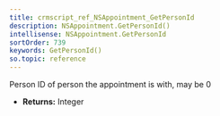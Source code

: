 ```yaml
---
title: crmscript_ref_NSAppointment_GetPersonId
description: NSAppointment.GetPersonId()
intellisense: NSAppointment.GetPersonId
sortOrder: 739
keywords: GetPersonId()
so.topic: reference
---
```



Person ID of person the appointment is with, may be 0



* **Returns:** Integer


